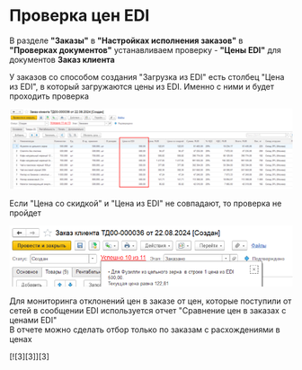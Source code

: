 # Проверка цен EDI

В разделе **"Заказы"** в **"Настройках исполнения заказов"** в **"Проверках документов"** устанавливаем проверку - **"Цены EDI"** для документов **Заказ клиента**

У заказов со способом создания "Загрузка из EDI" есть столбец "Цена из EDI", в который загружаются цены из EDI. Именно с ними и будет проходить проверка

[![1][1]][1]

Если "Цена со скидкой" и "Цена из EDI" не совпадают, то проверка не пройдет

[![2][2]][2]

Для мониторинга отклонений цен в заказе от цен, которые поступили от сетей в сообщении EDI используется отчет "Сравнение цен в заказах с ценами EDI"    
В отчете можно сделать отбор только по заказам с расхождениями в ценах  

[![3][3]][3]

[1]: CheckingTheEDIPrice.assets/EDIOrder.png
[2]: CheckingTheEDIPrice.assets/FailedCheck.png